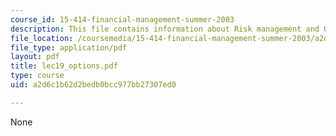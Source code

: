 ```yaml
---
course_id: 15-414-financial-management-summer-2003
description: This file contains information about Risk management and Option payoffs.
file_location: /coursemedia/15-414-financial-management-summer-2003/a2d6c1b62d2bedb0bcc977bb27307ed0_lec19_options.pdf
file_type: application/pdf
layout: pdf
title: lec19_options.pdf
type: course
uid: a2d6c1b62d2bedb0bcc977bb27307ed0

---
```

None